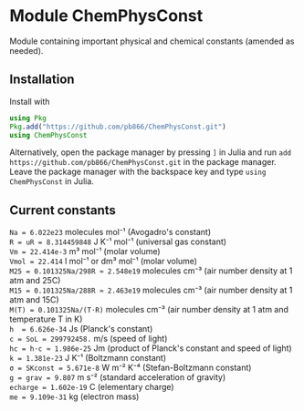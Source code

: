 # Module ChemPhysConst

Module containing important physical and chemical constants (amended as needed).


## Installation

Install with

```julia
using Pkg
Pkg.add("https://github.com/pb866/ChemPhysConst.git")
using ChemPhysConst
```

Alternatively, open the package manager by pressing `]` in Julia and run `add https://github.com/pb866/ChemPhysConst.git` in the package manager. Leave the package manager with the backspace key and type `using ChemPhysConst` in Julia.


## Current constants

`Na = 6.022e23` molecules mol⁻¹ (Avogadro's constant)  
`R = uR = 8.314459848` J K⁻¹ mol⁻¹ (universal gas constant)  
`Vm = 22.414e-3` m³ mol⁻¹ (molar volume)  
`Vmol = 22.414` l mol⁻¹ or dm³ mol⁻¹ (molar volume)  
`M25 = 0.101325Na/298R ≈ 2.548e19` molecules cm⁻³ (air number density at 1 atm and 25C)  
`M15 = 0.101325Na/288R ≈ 2.463e19` molecules cm⁻³ (air number density at 1 atm and 15C)  
`M(T) = 0.101325Na/(T⋅R)` molecules cm⁻³ (air number density at 1 atm and temperature T in K)  
`h  = 6.626e-34` Js (Planck's constant)  
`c = SoL = 299792458.` m/s (speed of light)  
`hc = h⋅c ≈ 1.986e-25` Jm (product of Planck's constant and speed of light)  
`k = 1.381e-23` J K⁻¹ (Boltzmann constant)  
`σ = SKconst = 5.671e-8` W m⁻² K⁻⁴ (Stefan-Boltzmann constant)  
`g = grav = 9.807` m s⁻² (standard acceleration of gravity)  
`echarge = 1.602e-19` C (elementary charge)  
`me = 9.109e-31` kg (electron mass)
